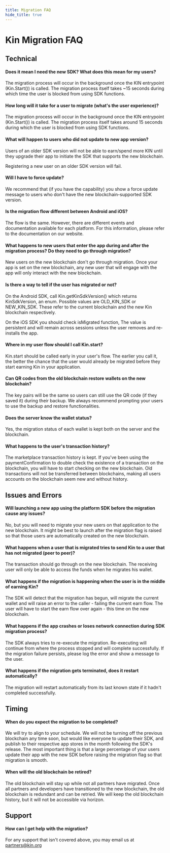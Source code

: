 ```yaml
---
title: Migration FAQ
hide_title: true
---
```


# Kin Migration FAQ

## Technical

#### Does it mean I need the new SDK? What does this mean for my users?
The migration process will occur in the background once the KIN entrypoint (Kin.Start()) is called. The migration process itself takes ~15 seconds during which time the user is blocked from using SDK functions.

#### How long will it take for a user to migrate (what's the user experience)?
The migration process will occur in the background once the KIN entrypoint (Kin.Start()) is called. The migration process itself takes around 15 seconds during which the user is blocked from using SDK functions.

#### What will happen to users who did not update to new app version?
Users of an older SDK version will not be able to earn/spend more KIN until they upgrade their app to initiate the SDK that supports the new blockchain.

Registering a new user on an older SDK version will fail.

#### Will I have to force update?
We recommend that (if you have the capability) you show a force update message to users who don't have the new blockchain-supported SDK version.

#### Is the migration flow different between Android and iOS?
The flow is the same. However, there are different events and documentation available for each platform. For this information, please refer to the documentation on our website.

#### What happens to new users that enter the app during and after the migration process? Do they need to go through migration?
New users on the new blockchain don't go through migration. Once your app is set on the new blockchain, any new user that will engage with the app will only interact with the new blockchain. 

#### Is there a way to tell if the user has migrated or not?
On the Android SDK, call Kin.getKinSdkVersion() which returns KinSdkVersion, an enum. Possible values are OLD_KIN_SDK or NEW_KIN_SDK. These refer to the current blockchain and the new Kin blockchain respectively.

On the iOS SDK you should check isMigrated function, The value is persistent and will remain across sessions unless the user removes and re-installs the app.

#### Where in my user flow should I call Kin.start?
Kin.start should be called early in your user's flow. The earlier you call it, the better the chance that the user would already be migrated before they start earning Kin in your application.

#### Can QR codes from the old blockchain restore wallets on the new blockchain?
The key pairs will be the same so users can still use the QR code (if they saved it) during their backup. We always recommend prompting your users to use the backup and restore functionalities.

#### Does the server know the wallet status?
Yes, the migration status of each wallet is kept both on the server and the blockchain.

#### What happens to the user's transaction history?
The marketplace transaction history is kept. If you've been using the paymentConfirmation to double check the existence of a transaction on the blockchain, you will have to start checking on the new blockchain. Old transactions will not be transferred between blockchains, making all users accounts on the blockchain seem new and without history.

## Issues and Errors

#### Will launching a new app using the platform SDK before the migration cause any issues?
No, but you will need to migrate your new users on that application to the new blockchain. It might be best to launch after the migration flag is raised so that those users are automatically created on the new blockchain.

#### What happens when a user that is migrated tries to send Kin to a user that has not migrated (peer to peer)?
The transaction should go through on the new blockchain. The receiving user will only be able to access the funds when he migrates his wallet.

#### What happens if the migration is happening when the user is in the middle of earning Kin?
The SDK will detect that the migration has begun, will migrate the current wallet and will raise an error to the caller - failing the current earn flow. The user will have to start the earn flow over again - this time on the new blockchain.

#### What happens if the app crashes or loses network connection during SDK migration process?
The SDK always tries to re-execute the migration. Re-executing will continue from where the process stopped and will complete successfully. If the migration failure persists, please log the error and show a message to the user.

#### What happens if the migration gets terminated, does it restart automatically?
The migration will restart automatically from its last known state if it hadn't completed successfully.

## Timing

#### When do you expect the migration to be completed?
We will try to align to your schedule. We will not be turning off the previous blockchain any time soon, but would like everyone to update their SDK, and publish to their respective app stores in the month following the SDK's release. The most important thing is that a large percentage of your users update their app with the new SDK before raising the migration flag so that migration is smooth.

#### When will the old blockchain be retired?
The old blockchain will stay up while not all partners have migrated. Once all partners and developers have transitioned to the new blockchain, the old blockchain is redundant and can be retried. We will keep the old blockchain history, but it will not be accessible via horizon.

## Support

#### How can I get help with the migration?
For any support that isn't covered above, you may email us at [partners@kin.org](mailto:partners@kin.org) 
